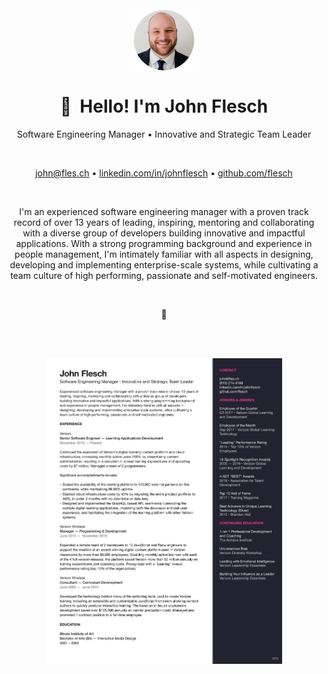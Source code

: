   <br />
  <br />
  <br />
<div class="center">
  <p align="center">
    <img src="./dist/flesch-headshot-circle.png" width="100" align="absmiddle" />
  </p>
  <h1 align="center">👋&nbsp;&nbsp;Hello! I'm John Flesch</h1>
  <p align="center">
    Software Engineering Manager • Innovative and Strategic Team Leader
  </p>
  <br />
  <p align="center">
    <a href="mailto:john@fles.ch">john@fles.ch</a> • <a href="https://www.linkedin.com/in/johnflesch/">linkedin.com/in/johnflesch</a> • <a href="https://github.com/flesch">github.com/flesch</a>
  </p>
  <br />
  <p align="center">
    I'm an experienced software engineering manager with a proven track record
    of over 13 years of leading, inspiring, mentoring and collaborating with a
    diverse group of developers building innovative and impactful applications.
    With a strong programming background and experience in people management,
    I'm intimately familiar with all aspects in designing, developing and
    implementing enterprise-scale systems, while cultivating a team culture of
    high performing, passionate and self-motivated engineers.
  </p>
  <br />
  <p align="center">🎯</p>
  <br />
  <br />
  <p align="center">
    <a href="./dist/flesch-resume.pdf">
      <img src="./dist/flesch-resume.png" width="75%" />
    </a>
  </p>
</div>
